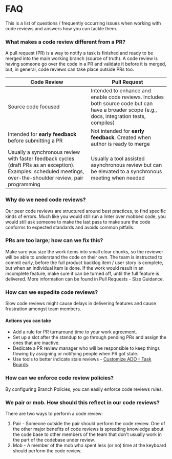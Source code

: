 # FAQ

This is a list of questions / frequently occurring issues when working with code reviews and answers how you can tackle them.

### What makes a code review different from a PR? <a href="#what-makes-a-code-review-different-from-a-pr" id="what-makes-a-code-review-different-from-a-pr"></a>

A pull request (PR) is a way to notify a task is finished and ready to be merged into the main working branch (source of truth). A code review is having someone go over the code in a PR and validate it before it is merged, but, in general, code reviews can take place outside PRs too.

| Code Review                                                                                                                                                    | Pull Request                                                                                                                                  |
| -------------------------------------------------------------------------------------------------------------------------------------------------------------- | --------------------------------------------------------------------------------------------------------------------------------------------- |
| Source code focused                                                                                                                                            | Intended to enhance and enable code reviews. Includes both source code but can have a broader scope (e.g., docs, integration tests, compiles) |
| Intended for **early feedback** before submitting a PR                                                                                                         | Not intended for **early feedback**. Created when author is ready to merge                                                                    |
| Usually a synchronous review with faster feedback cycles (draft PRs as an exception). Examples: scheduled meetings, over-the-shoulder review, pair programming | Usually a tool assisted asynchronous review but can be elevated to a synchronous meeting when needed                                          |

### Why do we need code reviews? <a href="#why-do-we-need-code-reviews" id="why-do-we-need-code-reviews"></a>

Our peer code reviews are structured around best practices, to find specific kinds of errors. Much like you would still run a linter over mobbed code, you would still ask someone to make the last pass to make sure the code conforms to expected standards and avoids common pitfalls.

### PRs are too large; how can we fix this? <a href="#prs-are-too-large-how-can-we-fix-this" id="prs-are-too-large-how-can-we-fix-this"></a>

Make sure you size the work items into small clear chunks, so the reviewer will be able to understand the code on their own. The team is instructed to commit early, before the full product backlog item / user story is complete, but when an individual item is done. If the work would result in an incomplete feature, make sure it can be turned off, until the full feature is delivered. More information can be found in Pull Requests - Size Guidance.

### How can we expedite code reviews? <a href="#how-can-we-expedite-code-reviews" id="how-can-we-expedite-code-reviews"></a>

Slow code reviews might cause delays in delivering features and cause frustration amongst team members.

#### Actions you can take <a href="#possible-actions-you-can-take" id="possible-actions-you-can-take"></a>

* Add a rule for PR turnaround time to your work agreement.
* Set up a slot after the standup to go through pending PRs and assign the ones that are inactive.
* Dedicate a PR review manager who will be responsible to keep things flowing by assigning or notifying people when PR got stale.
* Use tools to better indicate stale reviews - [Customize ADO - Task Boards](https://microsoft.github.io/code-with-engineering-playbook/code-reviews/tools/#task-boards).

### How can we enforce code review policies? <a href="#how-can-we-enforce-code-review-policies" id="how-can-we-enforce-code-review-policies"></a>

By configuring Branch Policies, you can easily enforce code reviews rules.

### We pair or mob. How should this reflect in our code reviews? <a href="#we-pair-or-mob-how-should-this-reflect-in-our-code-reviews" id="we-pair-or-mob-how-should-this-reflect-in-our-code-reviews"></a>

There are two ways to perform a code review:

1. Pair - Someone outside the pair should perform the code review. One of the other major benefits of code reviews is spreading knowledge about the code base to other members of the team that don't usually work in the part of the codebase under review.
2. Mob - A member of the mob who spent less (or no) time at the keyboard should perform the code review.
